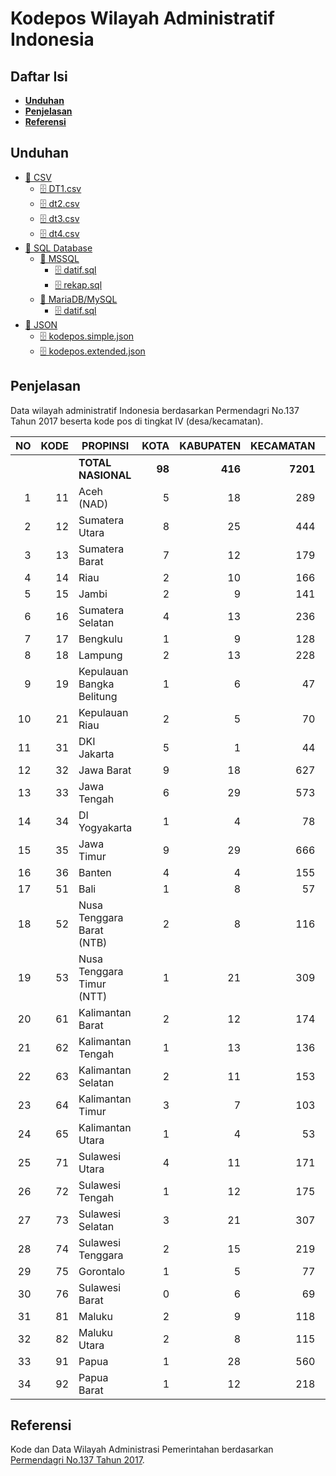﻿# Kodepos Wilayah Administratif Indonesia

## Daftar Isi
* [**Unduhan**](#Unduhan)
* [**Penjelasan**](#Penjelasan)
* [**Referensi**](#Referensi)


## Unduhan
* [📁 CSV](https://github.com/erlange/Kodepos-Wilayah-Indonesia/tree/master/csv)
  * [🗄 DT1.csv](https://raw.githubusercontent.com/erlange/Kodepos-Wilayah-Indonesia/master/csv/DT1.csv)
  * [🗄 dt2.csv](https://raw.githubusercontent.com/erlange/Kodepos-Wilayah-Indonesia/master/csv/dt2.csv)
  * [🗄 dt3.csv](https://raw.githubusercontent.com/erlange/Kodepos-Wilayah-Indonesia/master/csv/dt3.csv)
  * [🗄 dt4.csv](https://raw.githubusercontent.com/erlange/Kodepos-Wilayah-Indonesia/master/csv/dt4.csv)
* [📁 SQL Database](https://github.com/erlange/Kodepos-Wilayah-Indonesia/tree/master/db)
  * [📁 MSSQL](https://github.com/erlange/Kodepos-Wilayah-Indonesia/tree/master/db/MSSQL)
    * [🗄 datif.sql](https://raw.githubusercontent.com/erlange/Kodepos-Wilayah-Indonesia/master/db/MSSQL/datif.sql)
    * [🗄 rekap.sql](https://raw.githubusercontent.com/erlange/Kodepos-Wilayah-Indonesia/master/db/MSSQL/rekap.sql)
  * [📁 MariaDB/MySQL](https://github.com/erlange/Kodepos-Wilayah-Indonesia/tree/master/db/MariaDB)
    * [🗄 datif.sql](https://raw.githubusercontent.com/erlange/Kodepos-Wilayah-Indonesia/master/db/MariaDB/datif.sql)
* [📁 JSON](https://github.com/erlange/Kodepos-Wilayah-Indonesia/tree/master/json)
    * [🗄 kodepos.simple.json](https://raw.githubusercontent.com/erlange/Kodepos-Wilayah-Indonesia/master/json/kodepos.simple.json)
    * [🗄 kodepos.extended.json](https://raw.githubusercontent.com/erlange/Kodepos-Wilayah-Indonesia/master/json/kodepos.extended.json)

## Penjelasan
Data wilayah administratif Indonesia berdasarkan Permendagri No.137 Tahun 2017 beserta kode pos di tingkat IV (desa/kecamatan).

| **NO** | **KODE** | **PROPINSI**                  | **KOTA** | **KABUPATEN** | **KECAMATAN** | **DESA/KELURAHAN** |
|---:|-----:|---------------------------|-----:|----------:|----------:|----------:|
|    |      |        **TOTAL NASIONAL** |   **98** |       **416** |      **7201** |     **83436** |
| 1  | 11   | Aceh (NAD)                |    5 |        18 |       289 |      6497 |
| 2  | 12   | Sumatera Utara            |    8 |        25 |       444 |      6110 |
| 3  | 13   | Sumatera Barat            |    7 |        12 |       179 |      1158 |
| 4  | 14   | Riau                      |    2 |        10 |       166 |      1859 |
| 5  | 15   | Jambi                     |    2 |         9 |       141 |      1562 |
| 6  | 16   | Sumatera Selatan          |    4 |        13 |       236 |      3239 |
| 7  | 17   | Bengkulu                  |    1 |         9 |       128 |      1513 |
| 8  | 18   | Lampung                   |    2 |        13 |       228 |      2640 |
| 9  | 19   | Kepulauan Bangka Belitung |    1 |         6 |        47 |       391 |
| 10 | 21   | Kepulauan Riau            |    2 |         5 |        70 |       416 |
| 11 | 31   | DKI Jakarta               |    5 |         1 |        44 |       267 |
| 12 | 32   | Jawa Barat                |    9 |        18 |       627 |      5957 |
| 13 | 33   | Jawa Tengah               |    6 |        29 |       573 |      8559 |
| 14 | 34   | DI Yogyakarta             |    1 |         4 |        78 |       438 |
| 15 | 35   | Jawa Timur                |    9 |        29 |       666 |      8501 |
| 16 | 36   | Banten                    |    4 |         4 |       155 |      1551 |
| 17 | 51   | Bali                      |    1 |         8 |        57 |       716 |
| 18 | 52   | Nusa Tenggara Barat (NTB) |    2 |         8 |       116 |      1137 |
| 19 | 53   | Nusa Tenggara Timur (NTT) |    1 |        21 |       309 |      3353 |
| 20 | 61   | Kalimantan Barat          |    2 |        12 |       174 |      2130 |
| 21 | 62   | Kalimantan Tengah         |    1 |        13 |       136 |      1571 |
| 22 | 63   | Kalimantan Selatan        |    2 |        11 |       153 |      2008 |
| 23 | 64   | Kalimantan Timur          |    3 |         7 |       103 |      1038 |
| 24 | 65   | Kalimantan Utara          |    1 |         4 |        53 |       482 |
| 25 | 71   | Sulawesi Utara            |    4 |        11 |       171 |      1839 |
| 26 | 72   | Sulawesi Tengah           |    1 |        12 |       175 |      2017 |
| 27 | 73   | Sulawesi Selatan          |    3 |        21 |       307 |      3047 |
| 28 | 74   | Sulawesi Tenggara         |    2 |        15 |       219 |      2292 |
| 29 | 75   | Gorontalo                 |    1 |         5 |        77 |       729 |
| 30 | 76   | Sulawesi Barat            |    0 |         6 |        69 |       648 |
| 31 | 81   | Maluku                    |    2 |         9 |       118 |      1233 |
| 32 | 82   | Maluku Utara              |    2 |         8 |       115 |      1180 |
| 33 | 91   | Papua                     |    1 |        28 |       560 |      5521 |
| 34 | 92   | Papua Barat               |    1 |        12 |       218 |      1837 |


## Referensi

Kode dan Data Wilayah Administrasi Pemerintahan berdasarkan [Permendagri No.137 Tahun 2017](https://www.kemendagri.go.id/page/read/40/permendagri-no137-tahun-2017).